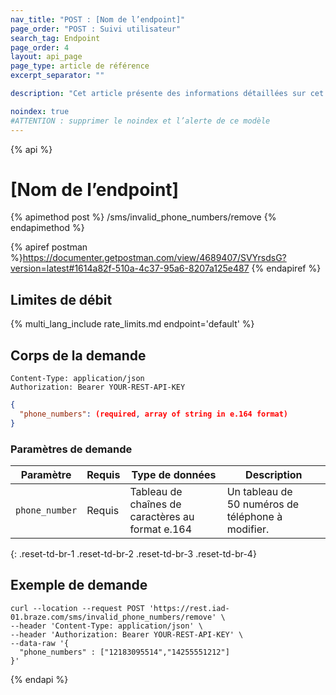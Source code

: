 ```yaml
---
nav_title: "POST : [Nom de l’endpoint]"
page_order: "POST : Suivi utilisateur"
search_tag: Endpoint
page_order: 4
layout: api_page
page_type: article de référence
excerpt_separator: ""

description: "Cet article présente des informations détaillées sur cet endpoint Braze POST [nom de l’endpoint] et son utilisation."

noindex: true
#ATTENTION : supprimer le noindex et l’alerte de ce modèle
---
```

{% api %}
# [Nom de l’endpoint]

{% apimethod post %}
/sms/invalid_phone_numbers/remove
{% endapimethod %}

<!--
Ceci est la description de l’endpoint. Les descriptions d’API commencent généralement par « Utilisez cet endpoint pour… »–>
Cet endpoint vous permet de supprimer des numéros de téléphone « non valides » de la liste de numéros non valides de Braze. Cela peut être utilisé pour revalider les numéros de téléphone après avoir été marqués comme non valides.

<!-- Your postman link. Once you have published the endpoint to postman, you will be able get a direct link to the info in the postman docs to share here-->
{% apiref postman %}https://documenter.getpostman.com/view/4689407/SVYrsdsG?version=latest#1614a82f-510a-4c37-95a6-8207a125e487 {% endapiref %}

## Limites de débit

<!-- The rate limit of the endpoint. This pulls from /includes/rate_limits/ and displays specific endpoint limits based on the endpoint provided -->
{% multi_lang_include rate_limits.md endpoint='default' %}

## Corps de la demande

<!--This is where you can give more information about your endpoint request body. -->

```
Content-Type: application/json
Authorization: Bearer YOUR-REST-API-KEY
```

```json
{
  "phone_numbers": (required, array of string in e.164 format)
}
```

### Paramètres de demande

<!--This is a place for you to describe additional details for the parameters in the request body.-->

| Paramètre | Requis | Type de données | Description |
| ----------|-----------| ---------|------ |
| `phone_number` | Requis | Tableau de chaînes de caractères au format e.164 | Un tableau de 50 numéros de téléphone à modifier. |
{: .reset-td-br-1 .reset-td-br-2 .reset-td-br-3  .reset-td-br-4}

## Exemple de demande

<!--The following example demonstrates a request that will remove specific SMS numbers from Braze's invalid phone number list via the API:-->

```
curl --location --request POST 'https://rest.iad-01.braze.com/sms/invalid_phone_numbers/remove' \
--header 'Content-Type: application/json' \
--header 'Authorization: Bearer YOUR-REST-API-KEY' \
--data-raw '{
  "phone_numbers" : ["12183095514","14255551212"]
}'
```
{% endapi %}
